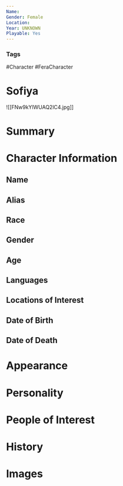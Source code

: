 ```yaml
---
Name: 
Gender: Female
Location: 
Year: UNKNOWN
Playable: Yes
---
```


### Tags
#Character #FeraCharacter 

# Sofiya
![[FNw9kYlWUAQ2lC4.jpg]]

# Summary


# Character Information

## Name

## Alias

## Race

## Gender

## Age

## Languages

## Locations of Interest

## Date of Birth

## Date of Death

# Appearance

# Personality

# People of Interest

# History

# Images
